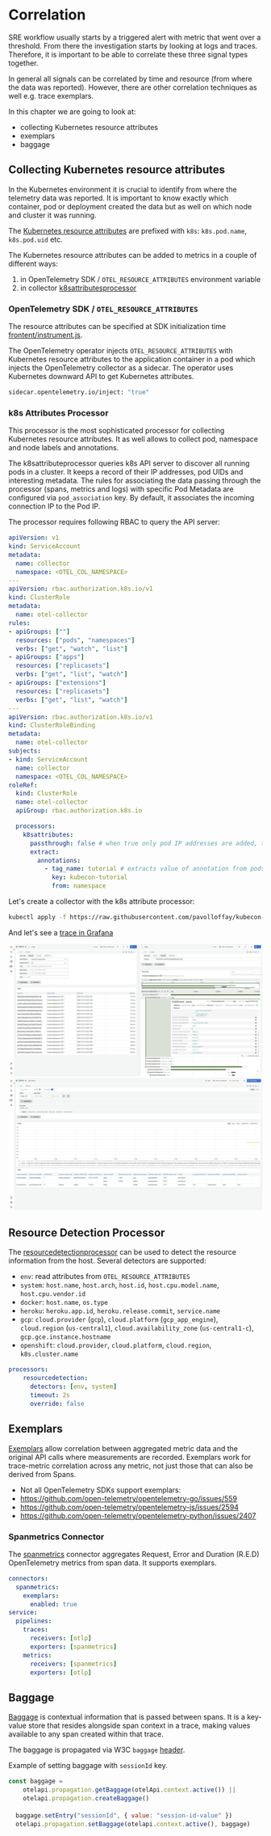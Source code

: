 # Correlation 

SRE workflow usually starts by a triggered alert with metric that went over a threshold.
From there the investigation starts by looking at logs and traces. Therefore, it is important 
to be able to correlate these three signal types together.

In general all signals can be correlated by time and resource (from where the data was reported). 
However, there are other correlation techniques as well e.g. trace exemplars.

In this chapter we are going to look at:
* collecting Kubernetes resource attributes
* exemplars
* baggage

## Collecting Kubernetes resource attributes

In the Kubernetes environment it is crucial to identify from where the telemetry data was reported.
It is important to know exactly which container, pod or deployment created the data but as well on which
node and cluster it was running.

The [Kubernetes resource attributes](https://github.com/open-telemetry/semantic-conventions/blob/main/docs/resource/k8s.md) are prefixed with `k8s`: `k8s.pod.name`, `k8s.pod.uid` etc.

The Kubernetes resource attributes can be added to metrics in a couple of different ways:
1. in OpenTelemetry SDK / `OTEL_RESOURCE_ATTRIBUTES` environment variable
2. in collector [k8sattributesprocessor](https://github.com/open-telemetry/opentelemetry-collector-contrib/tree/main/processor/k8sattributesprocessor)

### OpenTelemetry SDK / `OTEL_RESOURCE_ATTRIBUTES`

The resource attributes can be specified at SDK initialization time [frontent/instrument.js](./app/frontend/instrument.js).

The OpenTelemetry operator injects `OTEL_RESOURCE_ATTRIBUTES` with Kubernetes resource attributes to the application container in a pod which injects the OpenTelemetry collector as a sidecar.
The operator uses Kubernetes downward API to get Kubernetes attributes.

```bash
sidecar.opentelemetry.io/inject: "true"
```

### k8s Attributes Processor

This processor is the most sophisticated processor for collecting Kubernetes resource attributes.
It as well allows to collect pod, namespace and node labels and annotations.

The k8sattributeprocessor queries k8s API server to discover all running pods in a cluster.
It keeps a record of their IP addresses, pod UIDs and interesting metadata.
The rules for associating the data passing through the processor (spans, metrics and logs) with specific Pod Metadata are configured via `pod_association` key.
By default, it associates the incoming connection IP to the Pod IP.

The processor requires following RBAC to query the API server:

```yaml
apiVersion: v1
kind: ServiceAccount
metadata:
  name: collector
  namespace: <OTEL_COL_NAMESPACE>
---
apiVersion: rbac.authorization.k8s.io/v1
kind: ClusterRole
metadata:
  name: otel-collector
rules:
- apiGroups: [""]
  resources: ["pods", "namespaces"]
  verbs: ["get", "watch", "list"]
- apiGroups: ["apps"]
  resources: ["replicasets"]
  verbs: ["get", "list", "watch"]
- apiGroups: ["extensions"]
  resources: ["replicasets"]
  verbs: ["get", "list", "watch"]
---
apiVersion: rbac.authorization.k8s.io/v1
kind: ClusterRoleBinding
metadata:
  name: otel-collector
subjects:
- kind: ServiceAccount
  name: collector
  namespace: <OTEL_COL_NAMESPACE>
roleRef:
  kind: ClusterRole
  name: otel-collector
  apiGroup: rbac.authorization.k8s.io
```

```yaml
  processors:
    k8sattributes:
      passthrough: false # when true only pod IP addresses are added, that can be used later for attributes association
      extract:
        annotations:
          - tag_name: tutorial # extracts value of annotation from pods with key `annotation-one` and inserts it as a tag with key `a1`
            key: kubecon-tutorial
            from: namespace
```

Let's create a collector with the k8s attribute processor:
```bash
kubectl apply -f https://raw.githubusercontent.com/pavolloffay/kubecon-na-2023-opentelemetry-kubernetes-metrics-tutorial/main/backend/07-collector-correlation.yaml
```

And let's see a [trace in Grafana](http://localhost:3000/grafana/explore?orgId=1&left=%7B%22datasource%22:%223Dcp0V4Ik%22,%22queries%22:%5B%7B%22refId%22:%22A%22,%22datasource%22:%7B%22type%22:%22jaeger%22,%22uid%22:%223Dcp0V4Ik%22%7D,%22queryType%22:%22search%22,%22service%22:%22backend1-deployment%22%7D%5D,%22range%22:%7B%22from%22:%22now-1h%22,%22to%22:%22now%22%7D%7D)

![](./images/grafana-trace-k8s-namespace-attribute.jpg)
![](./images/grafana-metrics-k8s-namespace-attribute.jpg)

## Resource Detection Processor

The [resourcedetectionprocessor](https://github.com/open-telemetry/opentelemetry-collector-contrib/tree/main/processor/resourcedetectionprocessor) can 
be used to detect the resource information from the host. Several detectors are supported:

* `env`: read attributes from  `OTEL_RESOURCE_ATTRIBUTES`
* `system`: `host.name`, `host.arch`, `host.id`, `host.cpu.model.name`,  `host.cpu.vendor.id`
* `docker`: `host.name`, `os.type`
* `heroku`: `heroku.app.id`, `heroku.release.commit`, `service.name`
* `gcp`: `cloud.provider` (`gcp`), `cloud.platform` (`gcp_app_engine`), `cloud.region` (`us-central1`), `cloud.availability_zone` (`us-central1-c`), `gcp.gce.instance.hostname`
* `openshift`: `cloud.provider`, `cloud.platform`, `cloud.region`, `k8s.cluster.name`

```yaml
processors:
    resourcedetection: 
      detectors: [env, system]
      timeout: 2s
      override: false
```

## Exemplars

[Exemplars](https://opentelemetry.io/docs/specs/otel/metrics/sdk/#exemplar) allow correlation
between aggregated metric data and the original API calls where measurements are recorded.
Exemplars work for trace-metric correlation across any metric, not just those that can also be derived from Spans.

* Not all OpenTelemetry SDKs support exemplars:
* https://github.com/open-telemetry/opentelemetry-go/issues/559
* https://github.com/open-telemetry/opentelemetry-js/issues/2594
* https://github.com/open-telemetry/opentelemetry-python/issues/2407

### Spanmetrics Connector

The [spanmetrics](https://github.com/open-telemetry/opentelemetry-collector-contrib/tree/main/connector/spanmetricsconnector) 
connector aggregates Request, Error and Duration (R.E.D) OpenTelemetry metrics from span data.
It supports exemplars.

```yaml
connectors:
  spanmetrics:
    exemplars:
      enabled: true
service:
  pipelines:
    traces:
      receivers: [otlp]
      exporters: [spanmetrics]
    metrics:
      receivers: [spanmetrics]
      exporters: [otlp]
```

## Baggage

[Baggage](https://opentelemetry.io/docs/concepts/signals/baggage/) is contextual information that is passed between spans. 
It is a key-value store that resides alongside span context in a trace, making values available to any span created within that trace.

The baggage is propagated via W3C `baggage` [header](https://w3c.github.io/baggage/).

Example of setting baggage with `sessionId` key.

```javascript
const baggage =
    otelapi.propagation.getBaggage(otelApi.context.active()) ||
    otelapi.propagation.createBaggage()

  baggage.setEntry("sessionId", { value: "session-id-value" })
  otelapi.propagation.setBaggage(otelapi.context.active(), baggage)
```
